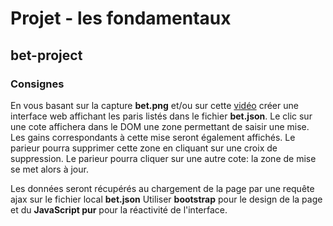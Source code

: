 # Projet - les fondamentaux

## bet-project
### Consignes
En vous basant sur la capture __bet.png__ et/ou sur cette [vidéo](https://www.youtube.com/watch?v=SP1JShpuMsY) créer une interface web affichant les paris listés dans le fichier __bet.json__.
Le clic sur une cote affichera dans le DOM une zone permettant de saisir
une mise. Les gains correspondants à cette mise seront également affichés.
Le parieur pourra supprimer cette zone en cliquant sur une croix de suppression.
Le parieur pourra cliquer sur une autre cote: la zone de mise se met alors à jour.

Les données seront récupérés au chargement de la page par une requête ajax sur le fichier local __bet.json__
Utiliser __bootstrap__ pour le design de la page et du __JavaScript pur__ pour la réactivité de l'interface.

